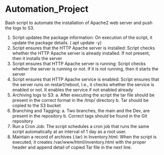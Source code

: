 # Automation_Project


Bash script to automate the installation of Apache2 web server and push the logs to S3.

1. Script updates the package information: On execution of the script, it update the package details. ( apt update -y)
2. Script ensures that the HTTP Apache server is installed: Script checks whether the HTTP Apache server is already installed. If not present, then it installs the server
3. Script ensures that HTTP Apache server is running: Script checks whether the server is running or not. If it is not running, then it starts the server
4. Script ensures that HTTP Apache service is enabled: Script ensures that the server runs on restart/reboot, I.e., it checks whether the service is enabled or not. It enables the service if not enabled already
5. Archiving logs to S3: 
     a. After executing the script the tar file should be present in the correct format in the /tmp/ directory
     b. Tar should be copied to the S3 bucket
6. Branching and Tagging: 
     a. Two branches, the main and the Dev, are present in the repository
     b. Correct tags should be found in the Git repository
7. Run a Cron Job: The script schedules a cron job that runs the same script automatically at an interval of 1 day as a root user. 
8. Maintain a record of archives (.tar) in  Inventory.html: When the script is executed, it creates /var/www/html/inventory.html with the proper header and append detail of copied Tar file in the next line. 
